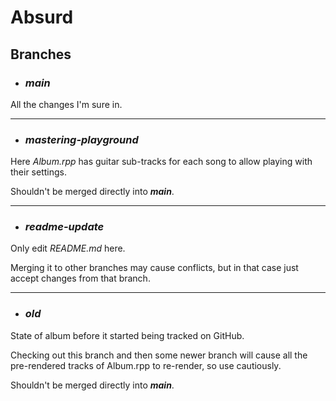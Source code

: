 # Absurd
## Branches
- ### *main*
All the changes I'm sure in.

---

- ### *mastering-playground*
Here *Album.rpp* has guitar sub-tracks for each song to allow playing with their settings.

Shouldn't be merged directly into ***main***.

---

- ### *readme-update*
Only edit *README.md* here.

Merging it to other branches may cause conflicts, but in that case just accept changes from that branch.

---

- ### *old*
State of album before it started being tracked on GitHub.

Checking out this branch and then some newer branch will cause all the pre-rendered tracks of Album.rpp to re-render, so use cautiously.

Shouldn't be merged directly into ***main***.

